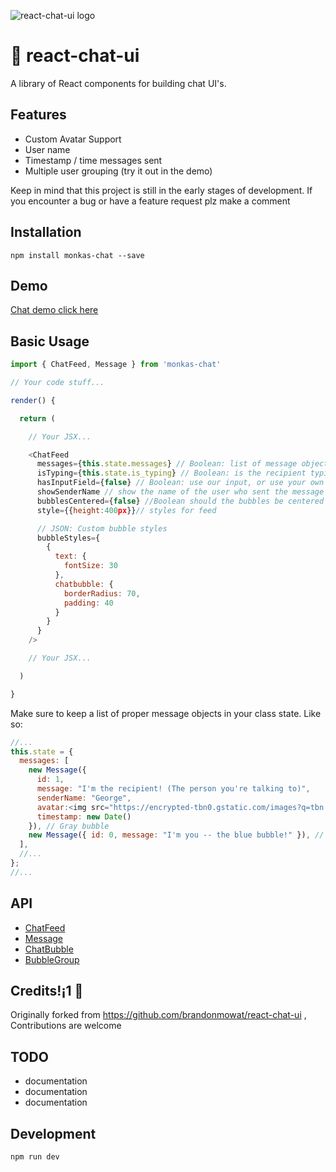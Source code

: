 ![react-chat-ui logo](https://i.imgur.com/YhPrFWw.png)

# 🙊 react-chat-ui

A library of React components for building chat UI's.



## Features

* Custom Avatar Support
* User name
* Timestamp / time messages sent
* Multiple user grouping (try it out in the demo)

Keep in mind that this project is still in the early stages of development. If you encounter a bug or have a feature request plz make a comment

## Installation

`npm install monkas-chat --save`

## Demo

[Chat demo click here](https://dasithkuruppu.github.io/react-chat-ui/demo/)

## Basic Usage

```javascript
import { ChatFeed, Message } from 'monkas-chat'

// Your code stuff...

render() {

  return (

    // Your JSX...

    <ChatFeed
      messages={this.state.messages} // Boolean: list of message objects
      isTyping={this.state.is_typing} // Boolean: is the recipient typing
      hasInputField={false} // Boolean: use our input, or use your own
      showSenderName // show the name of the user who sent the message
      bubblesCentered={false} //Boolean should the bubbles be centered in the feed?
      style={{height:400px}}// styles for feed

      // JSON: Custom bubble styles
      bubbleStyles={
        {
          text: {
            fontSize: 30
          },
          chatbubble: {
            borderRadius: 70,
            padding: 40
          }
        }
      }
    />

    // Your JSX...

  )

}
```

Make sure to keep a list of proper message objects in your class state.
Like so:

```javascript
//...
this.state = {
  messages: [
    new Message({
      id: 1,
      message: "I'm the recipient! (The person you're talking to)",
      senderName: "George",
      avatar:<img src="https://encrypted-tbn0.gstatic.com/images?q=tbn:ANd9GcRArL5ZYgvYomgLZ6QKxjLO6iK-w6UqdRakfN56wFzWwE7ewq0O"/>,
      timestamp: new Date()
    }), // Gray bubble
    new Message({ id: 0, message: "I'm you -- the blue bubble!" }), // Blue bubble
  ],
  //...
};
//...
```

## API

* [ChatFeed](./src/ChatFeed)
* [Message](./src/Message)
* [ChatBubble](./src/ChatBubble)
* [BubbleGroup](./src/BubbleGroup)

## Credits!¡1 🔧

Originally forked from https://github.com/brandonmowat/react-chat-ui , Contributions are welcome 



## TODO

* documentation
* documentation
* documentation

## Development

```sh
npm run dev

```
